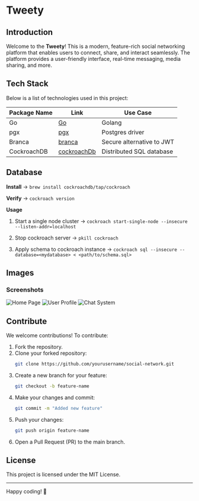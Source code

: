 # Tweety

## Introduction
Welcome to the **Tweety**! This is a modern, feature-rich social networking platform that enables users to connect, share, and interact seamlessly. The platform provides a user-friendly interface, real-time messaging, media sharing, and more.

## Tech Stack
Below is a list of technologies used in this project:

| Package Name | Link                                     | Use Case                                    |
|--------------|------------------------------------------|---------------------------------------------|
| Go        | [Go](https://go.dev/)            | Golang          |
| pgx       | [pgx](https://github.com/jackc/pgx/wiki/Getting-started-with-pgx)             | Postgres driver          |
| Branca       | [branca](https://github.com/hako/branca)             | Secure alternative to JWT          |
| CockroachDB       | [cockroachDb](https://www.cockroachlabs.com/)             | Distributed SQL database          |

## Database
**Install** -> `brew install cockroachdb/tap/cockroach`

**Verify** -> `cockroach version`

**Usage**
1. Start a single node cluster -> `cockroach start-single-node --insecure --listen-addr=localhost`

2. Stop cockroach server -> `pkill cockroach`

3. Apply schema to cockroach instance -> `cockroach sql --insecure --database=<mydatabase> < <path/to/schema.sql>`

## Images
### Screenshots
![Home Page](./images/homepage.png)
![User Profile](./images/userprofile.png)
![Chat System](./images/chat.png)

## Contribute
We welcome contributions! To contribute:
1. Fork the repository.
2. Clone your forked repository:
   ```sh
   git clone https://github.com/yourusername/social-network.git
   ```
3. Create a new branch for your feature:
   ```sh
   git checkout -b feature-name
   ```
4. Make your changes and commit:
   ```sh
   git commit -m "Added new feature"
   ```
5. Push your changes:
   ```sh
   git push origin feature-name
   ```
6. Open a Pull Request (PR) to the main branch.

## License
This project is licensed under the MIT License.

---

Happy coding! 🚀